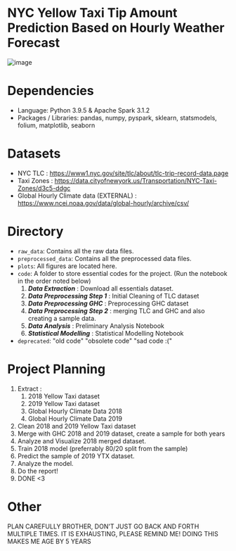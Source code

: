 # NYC Yellow Taxi Tip Amount Prediction Based on Hourly Weather Forecast
![image](https://user-images.githubusercontent.com/80492691/144410448-7a1627d7-2279-4927-8c4b-9c26e7b4d6de.png)

# Dependencies
- Language: Python 3.9.5 & Apache Spark 3.1.2
- Packages / Libraries: pandas, numpy, pyspark, sklearn, statsmodels, folium, matplotlib, seaborn

# Datasets
- NYC TLC : https://www1.nyc.gov/site/tlc/about/tlc-trip-record-data.page
- Taxi Zones : https://data.cityofnewyork.us/Transportation/NYC-Taxi-Zones/d3c5-ddgc
- Global Hourly Climate data (EXTERNAL) : https://www.ncei.noaa.gov/data/global-hourly/archive/csv/

# Directory
- `raw_data`: Contains all the raw data files. 
- `preprocessed_data`: Contains all the preprocessed data files.
- `plots`: All figures are located here.
- `code`: A folder to store essential codes for the project. (Run the notebook in the order noted below)
    1. __*Data Extraction*__ : Download all essentials dataset.
    2. __*Data Preprocessing Step 1*__ : Initial Cleaning of TLC dataset
    3. __*Data Preprocessing GHC*__ : Preprocessing GHC dataset
    4. __*Data Preprocessing Step 2*__ : merging TLC and GHC and also creating a sample data.
    5. __*Data Analysis*__ : Preliminary Analysis Notebook
    6. __*Statistical Modelling*__ : Statistical Modelling Notebook
- `deprecated`: "old code" "obsolete code" "sad code :("

# Project Planning
1. Extract :
    1. 2018 Yellow Taxi dataset 
    2. 2019 Yellow Taxi dataset
    3. Global Hourly Climate Data 2018 
    4. Global Hourly Climate Data 2019
4. Clean 2018 and 2019 Yellow Taxi dataset
5. Merge with GHC 2018 and 2019 dataset, create a sample for both years
6. Analyze and Visualize 2018 merged dataset.
7. Train 2018 model (preferrably 80/20 split from the sample)
8. Predict the sample of 2019 YTX dataset.
9. Analyze the model.
10. Do the report!
11. DONE <3

# Other
PLAN CAREFULLY BROTHER, DON'T JUST GO BACK AND FORTH MULTIPLE TIMES. IT IS EXHAUSTING, PLEASE REMIND ME! DOING THIS MAKES ME AGE BY 5 YEARS
